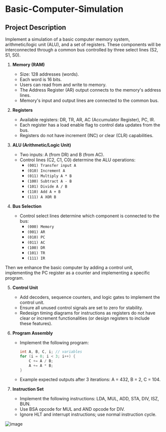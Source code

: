 # Basic-Computer-Simulation
## Project Description

Implement a simulation of a basic computer memory system, arithmetic/logic unit (ALU), and a set of registers. These components will be interconnected through a common bus controlled by three select lines (S2, S1, S0).

1. **Memory (RAM)**
   - Size: 128 addresses (words).
   - Each word is 16 bits.
   - Users can read from and write to memory.
   - The Address Register (AR) output connects to the memory's address lines.
   - Memory's input and output lines are connected to the common bus.

2. **Registers**
   - Available registers: DR, TR, AR, AC (Accumulator Register), PC, IR.
   - Each register has a load enable flag to control data updates from the bus.
   - Registers do not have increment (INC) or clear (CLR) capabilities.

3. **ALU (Arithmetic/Logic Unit)**
   - Two inputs: A (from DR) and B (from AC).
   - Control lines (C2, C1, C0) determine the ALU operations:
     - `(001) Transfer input A`
     - `(010) Increment A`
     - `(011) Multiply A * B`
     - `(100) Subtract A - B`
     - `(101) Divide A / B`
     - `(110) Add A + B`
     - `(111) A XOR B`

4. **Bus Selection**
   - Control select lines determine which component is connected to the bus:
     - `(000) Memory`
     - `(001) AR`
     - `(010) PC`
     - `(011) AC`
     - `(100) DR`
     - `(101) TR`
     - `(111) IR`

Then we enhance the basic computer by adding a control unit, implementing the PC register as a counter and implementing a specific program.

5. **Control Unit**
   - Add decoders, sequence counters, and logic gates to implement the control unit.
   - Ensure all unused control signals are set to zero for stability.
   - Redesign timing diagrams for instructions as registers do not have clear or increment functionalities (or design registers to include these features).

6. **Program Assembly**
   - Implement the following program:
     ```c
     int A, B, C, i; // variables
     for (i = 0; i < 3; i++) {
         C += A / B;
         A += A * B;
     }
     ```
   - Example expected outputs after 3 iterations: A = 432, B = 2, C = 104.

7. **Instruction Set**
   - Implement the following instructions: LDA, MUL, ADD, STA, DIV, ISZ, BUN.
   - Use BSA opcode for MUL and AND opcode for DIV.
   - Ignore HLT and interrupt instructions; use normal instruction cycle.

![image](https://github.com/yehiarasheed/Basic-Computer-Simulation/assets/157399068/02807870-c8cf-40d4-b466-bbf6ef27c614)

